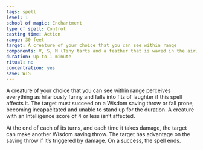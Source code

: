 ```yaml
---
tags: spell
level: 1
school of magic: Enchantment
type of spell: Control
casting time: Action
range: 30 feet
target: A creature of your choice that you can see within range
components: V, S, M (Tiny tarts and a feather that is waved in the air)
duration: Up to 1 minute
ritual: no
concentration: yes
save: WIS
---
```


A creature of your choice that you can see within range perceives everything as hilariously funny and falls into fits of laughter if this spell affects it. The target must succeed on a Wisdom saving throw or fall prone, becoming incapacitated and unable to stand up for the duration. A creature with an Intelligence score of 4 or less isn’t affected.  

At the end of each of its turns, and each time it takes damage, the target can make another Wisdom saving throw. The target has advantage on the saving throw if it’s triggered by damage. On a success, the spell ends.